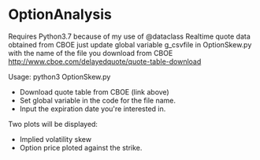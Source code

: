 # OptionAnalysis
Requires Python3.7 because of my use of @dataclass
Realtime quote data obtained from CBOE just update
global variable g_csvfile in OptionSkew.py with the 
name of the file you download from CBOE
http://www.cboe.com/delayedquote/quote-table-download


Usage: python3 OptionSkew.py

- Download quote table from CBOE (link above)
- Set global variable in the code for the file name.
- Input the expiration date you're interested in.

Two plots will be displayed: 
- Implied volatility skew
- Option price ploted against the strike.
